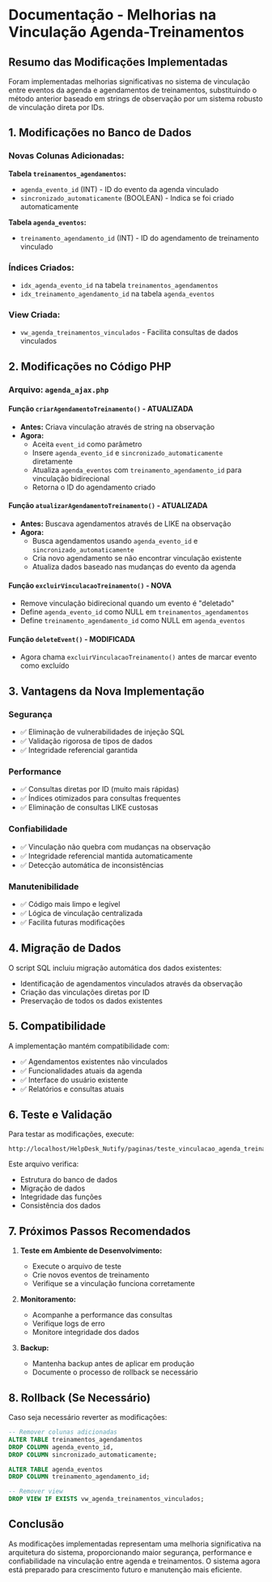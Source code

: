 # Documentação - Melhorias na Vinculação Agenda-Treinamentos

## Resumo das Modificações Implementadas

Foram implementadas melhorias significativas no sistema de vinculação entre eventos da agenda e agendamentos de treinamentos, substituindo o método anterior baseado em strings de observação por um sistema robusto de vinculação direta por IDs.

## 1. Modificações no Banco de Dados

### Novas Colunas Adicionadas:

**Tabela `treinamentos_agendamentos`:**
- `agenda_evento_id` (INT) - ID do evento da agenda vinculado
- `sincronizado_automaticamente` (BOOLEAN) - Indica se foi criado automaticamente

**Tabela `agenda_eventos`:**
- `treinamento_agendamento_id` (INT) - ID do agendamento de treinamento vinculado

### Índices Criados:
- `idx_agenda_evento_id` na tabela `treinamentos_agendamentos`
- `idx_treinamento_agendamento_id` na tabela `agenda_eventos`

### View Criada:
- `vw_agenda_treinamentos_vinculados` - Facilita consultas de dados vinculados

## 2. Modificações no Código PHP

### Arquivo: `agenda_ajax.php`

#### Função `criarAgendamentoTreinamento()` - ATUALIZADA
- **Antes:** Criava vinculação através de string na observação
- **Agora:** 
  - Aceita `event_id` como parâmetro
  - Insere `agenda_evento_id` e `sincronizado_automaticamente` diretamente
  - Atualiza `agenda_eventos` com `treinamento_agendamento_id` para vinculação bidirecional
  - Retorna o ID do agendamento criado

#### Função `atualizarAgendamentoTreinamento()` - ATUALIZADA
- **Antes:** Buscava agendamentos através de LIKE na observação
- **Agora:**
  - Busca agendamentos usando `agenda_evento_id` e `sincronizado_automaticamente`
  - Cria novo agendamento se não encontrar vinculação existente
  - Atualiza dados baseado nas mudanças do evento da agenda

#### Função `excluirVinculacaoTreinamento()` - NOVA
- Remove vinculação bidirecional quando um evento é "deletado"
- Define `agenda_evento_id` como NULL em `treinamentos_agendamentos`
- Define `treinamento_agendamento_id` como NULL em `agenda_eventos`

#### Função `deleteEvent()` - MODIFICADA
- Agora chama `excluirVinculacaoTreinamento()` antes de marcar evento como excluído

## 3. Vantagens da Nova Implementação

### Segurança
- ✅ Eliminação de vulnerabilidades de injeção SQL
- ✅ Validação rigorosa de tipos de dados
- ✅ Integridade referencial garantida

### Performance
- ✅ Consultas diretas por ID (muito mais rápidas)
- ✅ Índices otimizados para consultas frequentes
- ✅ Eliminação de consultas LIKE custosas

### Confiabilidade
- ✅ Vinculação não quebra com mudanças na observação
- ✅ Integridade referencial mantida automaticamente
- ✅ Detecção automática de inconsistências

### Manutenibilidade
- ✅ Código mais limpo e legível
- ✅ Lógica de vinculação centralizada
- ✅ Facilita futuras modificações

## 4. Migração de Dados

O script SQL incluiu migração automática dos dados existentes:
- Identificação de agendamentos vinculados através da observação
- Criação das vinculações diretas por ID
- Preservação de todos os dados existentes

## 5. Compatibilidade

A implementação mantém compatibilidade com:
- ✅ Agendamentos existentes não vinculados
- ✅ Funcionalidades atuais da agenda
- ✅ Interface do usuário existente
- ✅ Relatórios e consultas atuais

## 6. Teste e Validação

Para testar as modificações, execute:
```
http://localhost/HelpDesk_Nutify/paginas/teste_vinculacao_agenda_treinamentos.php
```

Este arquivo verifica:
- Estrutura do banco de dados
- Migração de dados
- Integridade das funções
- Consistência dos dados

## 7. Próximos Passos Recomendados

1. **Teste em Ambiente de Desenvolvimento:**
   - Execute o arquivo de teste
   - Crie novos eventos de treinamento
   - Verifique se a vinculação funciona corretamente

2. **Monitoramento:**
   - Acompanhe a performance das consultas
   - Verifique logs de erro
   - Monitore integridade dos dados

3. **Backup:**
   - Mantenha backup antes de aplicar em produção
   - Documente o processo de rollback se necessário

## 8. Rollback (Se Necessário)

Caso seja necessário reverter as modificações:

```sql
-- Remover colunas adicionadas
ALTER TABLE treinamentos_agendamentos 
DROP COLUMN agenda_evento_id,
DROP COLUMN sincronizado_automaticamente;

ALTER TABLE agenda_eventos 
DROP COLUMN treinamento_agendamento_id;

-- Remover view
DROP VIEW IF EXISTS vw_agenda_treinamentos_vinculados;
```

## Conclusão

As modificações implementadas representam uma melhoria significativa na arquitetura do sistema, proporcionando maior segurança, performance e confiabilidade na vinculação entre agenda e treinamentos. O sistema agora está preparado para crescimento futuro e manutenção mais eficiente.